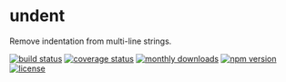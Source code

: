 # undent
Remove indentation from multi-line strings.

[![build status](https://img.shields.io/github/workflow/status/twitchbronbron/undent/build.svg?logo=github)](https://github.com/twitchbronbron/undent/actions?query=workflow%3Abuild)
[![coverage status](https://img.shields.io/coveralls/github/twitchbronbron/undent?logo=coveralls)](https://coveralls.io/github/twitchbronbron/undent?branch=master)
[![monthly downloads](https://img.shields.io/npm/dm/undent.svg?sanitize=true&logo=npm&logoColor=)](https://npmcharts.com/compare/undent?minimal=true)
[![npm version](https://img.shields.io/npm/v/undent.svg?logo=npm)](https://www.npmjs.com/package/undent)
[![license](https://img.shields.io/npm/l/undent.svg)](LICENSE)

